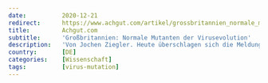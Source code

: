 ```yaml
---
date:          2020-12-21
redirect:      https://www.achgut.com/artikel/grossbritannien_normale_mutanten_der_virusevolution
title:         Achgut.com
subtitle:      'Großbritannien: Normale Mutanten der Virusevolution'
description:   'Von Jochen Ziegler. Heute überschlagen sich die Meldungen über eine neue Variante des Corona-Virus, die in Großbritannien aufgetaucht ist. Flugzeuge werden gestoppt, Reisende festgehalten, die Panik-Spirale macht eine weitere Drehung. Hier die Einordnung eines Biochemikers und ein Link zur britischen Originalstudie.'
country:       [DE]
categories:    [Wissenschaft]
tags:          [virus-mutation]
---
```

